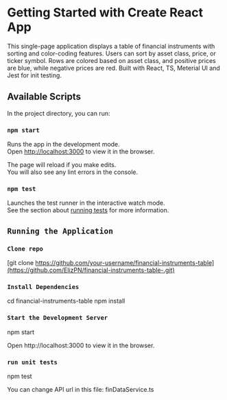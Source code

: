 # Getting Started with Create React App

This single-page application displays a table of financial instruments with sorting and color-coding features. Users can sort by asset class, price, or ticker symbol. Rows are colored based on asset class, and positive prices are blue, while negative prices are red. Built with React, TS, Meterial UI and Jest for init testing.

## Available Scripts

In the project directory, you can run:

### `npm start`

Runs the app in the development mode.\
Open [http://localhost:3000](http://localhost:3000) to view it in the browser.

The page will reload if you make edits.\
You will also see any lint errors in the console.

### `npm test`

Launches the test runner in the interactive watch mode.\
See the section about [running tests](https://facebook.github.io/create-react-app/docs/running-tests) for more information.

## `Running the Application`

### `Clone repo`

[git clone https://github.com/your-username/financial-instruments-table](https://github.com/ElizPN/financial-instruments-table-.git)


### `Install Dependencies`

cd financial-instruments-table
npm install

### `Start the Development Server`

npm start

Open http://localhost:3000 to view it in the browser.

### `run unit tests`

npm test






You can change API url in this file: finDataService.ts

